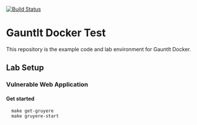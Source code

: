 [![Build Status](https://travis-ci.org/wickett/security-testing-class.svg?branch=master)](https://travis-ci.org/wickett/security-testing-class)
# Gauntlt Docker Test
This repository is the example code and lab environment for Gauntlt Docker. 

## Lab Setup


### Vulnerable Web Application


#### Get started

```
  make get-gruyere
  make gruyere-start
```
##
